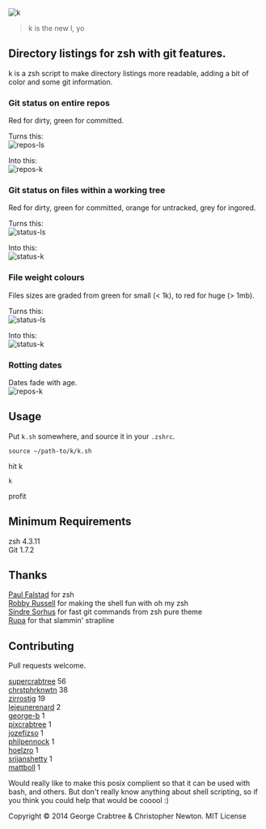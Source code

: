 ![k](https://raw.githubusercontent.com/supercrabtree/k/master/k-logo.png)

> k is the new l, yo

## Directory listings for zsh with git features. 
k is a zsh script to make directory listings more readable, adding a bit of color and some git information.

### Git status on entire repos
Red for dirty, green for committed.

Turns this:  
![repos-ls](https://raw.githubusercontent.com/supercrabtree/k/gh-pages/repos-ls.jpg)

Into this:  
![repos-k](https://raw.githubusercontent.com/supercrabtree/k/gh-pages/repos-k.jpg)

### Git status on files within a working tree
Red for dirty, green for committed, orange for untracked, grey for ingored.

Turns this:  
![status-ls](https://raw.githubusercontent.com/supercrabtree/k/gh-pages/status-ls.jpg)

Into this:  
![status-k](https://raw.githubusercontent.com/supercrabtree/k/gh-pages/status-k.jpg)

### File weight colours
Files sizes are graded from green for small (< 1k), to red for huge (> 1mb).

Turns this:  
![status-ls](https://raw.githubusercontent.com/supercrabtree/k/gh-pages/size-ls.jpg)

Into this:  
![status-k](https://raw.githubusercontent.com/supercrabtree/k/gh-pages/size-k.jpg)

### Rotting dates

Dates fade with age.  
![repos-k](https://raw.githubusercontent.com/supercrabtree/k/gh-pages/repos-k.jpg)


## Usage
Put `k.sh` somewhere, and source it in your `.zshrc`.

```shell
source ~/path-to/k/k.sh
```

hit k

```shell
k
```

profit

## Minimum Requirements
zsh 4.3.11  
Git 1.7.2


## Thanks
[Paul Falstad](http://www.falstad.com/) for zsh  
[Robby Russell](https://github.com/robbyrussell) for making the shell fun with oh my zsh  
[Sindre Sorhus](https://github.com/sindresorhus) for fast git commands from zsh pure theme  
[Rupa](https://github.com/rupa/z) for that slammin' strapline  

## Contributing
Pull requests welcome.

[supercrabtree](https://github.com/supercrabtree) 56  
[chrstphrknwtn](https://github.com/chrstphrknwtn) 38  
[zirrostig](https://github.com/zirrostig) 19  
[lejeunerenard](https://github.com/lejeunerenard) 2  
[george-b](https://github.com/george-b) 1  
[pixcrabtree](https://github.com/pixcrabtree) 1  
[jozefizso](https://github.com/jozefizso) 1  
[philpennock](https://github.com/philpennock) 1  
[hoelzro](https://github.com/hoelzro) 1  
[srijanshetty](https://github.com/srijanshetty) 1  
[mattboll](https://github.com/mattboll) 1  


Would really like to make this posix complient so that it can be used with bash, and others. But don't really know anything about shell scripting, so if you think you could help that would be cooool :)

Copyright © 2014 George Crabtree & Christopher Newton. MIT License
